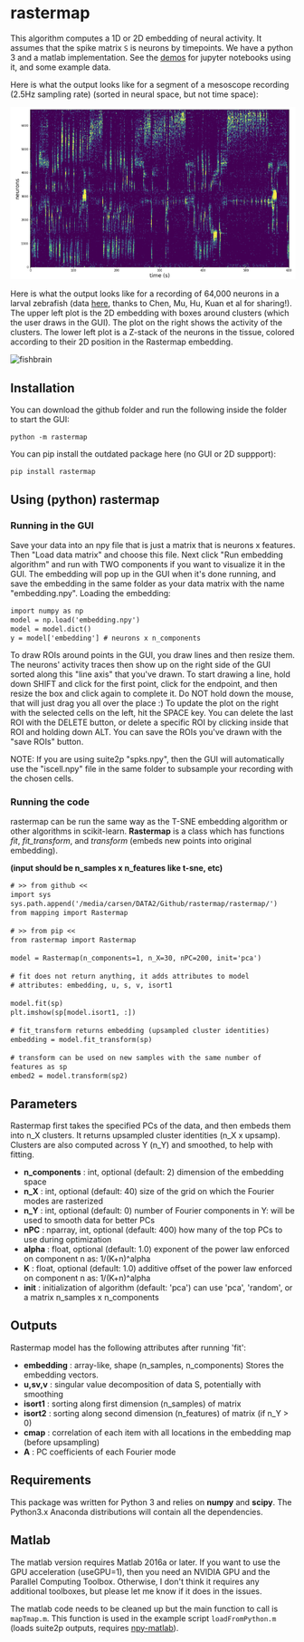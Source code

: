 # rastermap

This algorithm computes a 1D or 2D embedding of neural activity. It assumes that the spike matrix `S` is neurons by timepoints. We have a python 3 and a matlab implementation. See the [demos](rastermap/demos/) for jupyter notebooks using it, and some example data.

Here is what the output looks like for a segment of a mesoscope recording (2.5Hz sampling rate) (sorted in neural space, but not time space):

![rastersorted](example.png)

Here is what the output looks like for a recording of 64,000 neurons in a larval zebrafish (data [here](https://figshare.com/articles/Whole-brain_light-sheet_imaging_data/7272617/1), thanks to Chen, Mu, Hu, Kuan et al for sharing!). The upper left plot is the 2D embedding with boxes around clusters (which the user draws in the GUI). The plot on the right shows the activity of the clusters. The lower left plot is a Z-stack of the neurons in the tissue, colored according to their 2D position in the Rastermap embedding.

![fishbrain](fish_GUI3.png)

## Installation

You can download the github folder and run the following inside the folder to start the GUI:
```
python -m rastermap
```

You can pip install the outdated package here (no GUI or 2D suppport):
```
pip install rastermap
```

## Using (python) rastermap

### Running in the GUI

Save your data into an npy file that is just a matrix that is neurons x features. Then "Load data matrix" and choose this file. Next click "Run embedding algorithm" and run with TWO components if you want to visualize it in the GUI. The embedding will pop up in the GUI when it's done running, and save the embedding in the same folder as your data matrix with the name "embedding.npy". Loading the embedding:

```
import numpy as np
model = np.load('embedding.npy')
model = model.dict()
y = model['embedding'] # neurons x n_components
```

To draw ROIs around points in the GUI, you draw lines and then resize them. The neurons' activity traces then show up on the right side of the GUI sorted along this "line axis" that you've drawn. To start drawing a line, hold down SHIFT and click for the first point, click for the endpoint, and then resize the box and click again to complete it. Do NOT hold down the mouse, that will just drag you all over the place :) To update the plot on the right with the selected cells on the left, hit the SPACE key. You can delete the last ROI with the DELETE button, or delete a specific ROI by clicking inside that ROI and holding down ALT. You can save the ROIs you've drawn with the "save ROIs" button.

NOTE: If you are using suite2p "spks.npy", then the GUI will automatically use the "iscell.npy" file in the same folder to subsample your recording with the chosen cells.

### Running the code

rastermap can be run the same way as the T-SNE embedding algorithm or other algorithms in scikit-learn. **Rastermap** is a class which has functions *fit*, *fit_transform*, and *transform* (embeds new points into original embedding).

**(input should be n_samples x n_features like t-sne, etc)**

```
# >> from github <<
import sys
sys.path.append('/media/carsen/DATA2/Github/rastermap/rastermap/')
from mapping import Rastermap

# >> from pip <<
from rastermap import Rastermap

model = Rastermap(n_components=1, n_X=30, nPC=200, init='pca')

# fit does not return anything, it adds attributes to model
# attributes: embedding, u, s, v, isort1

model.fit(sp)
plt.imshow(sp[model.isort1, :])

# fit_transform returns embedding (upsampled cluster identities)
embedding = model.fit_transform(sp)

# transform can be used on new samples with the same number of features as sp
embed2 = model.transform(sp2)
```

## Parameters

Rastermap first takes the specified PCs of the data, and then embeds them into n_X clusters. It returns upsampled cluster identities (n_X x upsamp). Clusters are also computed across Y (n_Y) and smoothed, to help with fitting.

- **n_components** : int, optional (default: 2)
        dimension of the embedding space
- **n_X** : int, optional (default: 40)
        size of the grid on which the Fourier modes are rasterized
- **n_Y** :  int, optional (default: 0)
        number of Fourier components in Y: will be used to smooth data for better PCs
- **nPC**  : nparray, int, optional (default: 400)
        how many of the top PCs to use during optimization
- **alpha** : float, optional (default: 1.0)
        exponent of the power law enforced on component n as: 1/(K+n)^alpha
- **K** :  float, optional (default: 1.0)
        additive offset of the power law enforced on component n as: 1/(K+n)^alpha
- **init** : initialization of algorithm (default: 'pca')
        can use 'pca', 'random', or a matrix n_samples x n_components
       
## Outputs

Rastermap model has the following attributes after running 'fit':
- **embedding** : array-like, shape (n_samples, n_components)
        Stores the embedding vectors.
- **u,sv,v** : singular value decomposition of data S, potentially with smoothing
- **isort1** : sorting along first dimension (n_samples) of matrix
- **isort2** : sorting along second dimension (n_features) of matrix (if n_Y > 0)
- **cmap**  : correlation of each item with all locations in the embedding map (before upsampling)
- **A**     :    PC coefficients of each Fourier mode


## Requirements

This package was written for Python 3 and relies on **numpy** and **scipy**. The Python3.x Anaconda distributions will contain all the dependencies.

## Matlab

The matlab version requires Matlab 2016a or later. If you want to use the GPU acceleration (useGPU=1), then you need an NVIDIA GPU and the Parallel Computing Toolbox. Otherwise, I don't think it requires any additional toolboxes, but please let me know if it does in the issues.

The matlab code needs to be cleaned up but the main function to call is `mapTmap.m`. This function is used in the example script `loadFromPython.m` (loads suite2p outputs, requires [npy-matlab](https://github.com/kwikteam/npy-matlab)).
